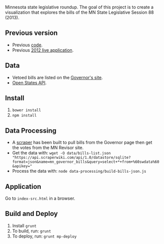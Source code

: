 Minnesota state legislative roundup.  The goal of this project is to create a visualization that explores the bills of the MN State Legislative Session 88 (2013).

## Previous version

* Previous [code](https://github.com/zzolo/minnpost-legislature-roundup-201).
* Previous [2012 live application](http://www.minnpost.com/data/2012/05/2012-legislative-session-what-did-they-pass). 

## Data

* Vetoed bills are listed on the [Governor's site](http://mn.gov/governor/resources/legislation/).
* [Open States API](http://sunlightlabs.github.io/openstates-api/).

## Install

1. `bower install`
1. `npm install`

## Data Processing

* A [scraper](https://scraperwiki.com/scrapers/mn_governor_bills/) has been built to pull bills from the Governor page then get the votes from the MN Revisor site.
* Get the data with: `wget -O data/bills-list.json "https://api.scraperwiki.com/api/1.0/datastore/sqlite?format=json&name=mn_governor_bills&query=select+*+from+%60swdata%60&apikey="`
* Process the data with: `node data-processing/build-bills-json.js`
 
## Application

Go to `index-src.html` in a browser.

## Build and Deploy

1. Install `grunt`
1. To build, run: `grunt`
1. To deploy, run: `grunt mp-deploy`

